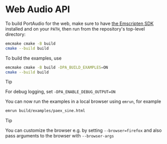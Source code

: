# Web Audio API

To build PortAudio for the web, make sure to have [the Emscripten SDK](https://emscripten.org/docs/getting_started/downloads.html) installed and on your `PATH`, then run from the repository's top-level directory:

```sh
emcmake cmake -B build
cmake --build build
```

To build the examples, use

```sh
emcmake cmake -B build -DPA_BUILD_EXAMPLES=ON
cmake --build build
```

> [!TIP]
> For debug logging, set `-DPA_ENABLE_DEBUG_OUTPUT=ON`

You can now run the examples in a local browser using `emrun`, for example

```sh
emrun build/examples/paex_sine.html
```

> [!TIP]
> You can customize the browser e.g. by setting `--browser=firefox` and also pass arguments to the browser with `--browser-args`

